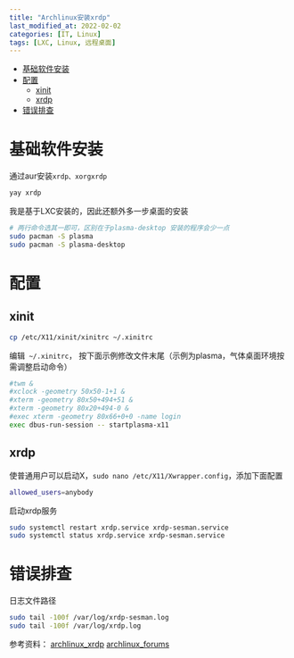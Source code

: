 ```yaml
---
title: "Archlinux安装xrdp"
last_modified_at: 2022-02-02
categories: [IT, Linux]
tags: [LXC, Linux, 远程桌面]
---
```


- [基础软件安装](#基础软件安装)
- [配置](#配置)
  - [xinit](#xinit)
  - [xrdp](#xrdp)
- [错误排查](#错误排查)

# 基础软件安装
通过aur安装`xrdp、xorgxrdp`

```bash 
yay xrdp
```

我是基于LXC安装的，因此还额外多一步桌面的安装

```bash
# 两行命令选其一即可，区别在于plasma-desktop 安装的程序会少一点
sudo pacman -S plasma 
sudo pacman -S plasma-desktop 
```

# 配置

## xinit

```bash
cp /etc/X11/xinit/xinitrc ~/.xinitrc
```

编辑` ~/.xinitrc`， 按下面示例修改文件末尾（示例为plasma，气体桌面环境按需调整启动命令）
```bash
#twm &
#xclock -geometry 50x50-1+1 &
#xterm -geometry 80x50+494+51 &
#xterm -geometry 80x20+494-0 &
#exec xterm -geometry 80x66+0+0 -name login
exec dbus-run-session -- startplasma-x11
```

## xrdp
使普通用户可以启动X，`sudo nano /etc/X11/Xwrapper.config`，添加下面配置
```bash
allowed_users=anybody
```

启动xrdp服务
```bash
sudo systemctl restart xrdp.service xrdp-sesman.service
sudo systemctl status xrdp.service xrdp-sesman.service
```

# 错误排查
日志文件路径
```bash
sudo tail -100f /var/log/xrdp-sesman.log
sudo tail -100f /var/log/xrdp.log
```


参考资料：
[archlinux_xrdp]
[archlinux_forums]


[archlinux_xrdp]:https://wiki.archlinux.org/title/Xrdp
[archlinux_forums]:https://bbs.archlinux.org/viewtopic.php?id=255583

